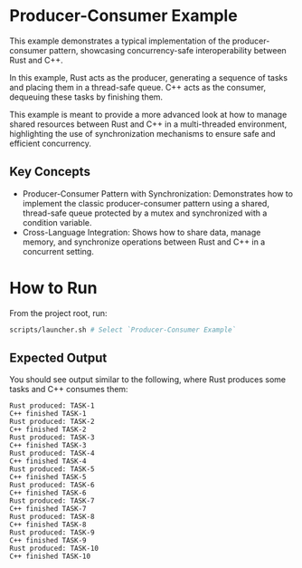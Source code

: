 # Producer-Consumer Example

This example demonstrates a typical implementation of the producer-consumer pattern, showcasing concurrency-safe interoperability between Rust and C++.

In this example, Rust acts as the producer, generating a sequence of tasks and placing them in a thread-safe queue. C++ acts as the consumer, dequeuing these tasks by finishing them.

This example is meant to provide a more advanced look at how to manage shared resources between Rust and C++ in a multi-threaded environment, highlighting the use of synchronization mechanisms to ensure safe and efficient concurrency.

## Key Concepts
* Producer-Consumer Pattern with Synchronization: Demonstrates how to implement the classic producer-consumer pattern using a shared, thread-safe queue protected by a mutex and synchronized with a condition variable.
* Cross-Language Integration: Shows how to share data, manage memory, and synchronize operations between Rust and C++ in a concurrent setting.

# How to Run

From the project root, run:

```bash
scripts/launcher.sh # Select `Producer-Consumer Example`
```

## Expected Output

You should see output similar to the following, where Rust produces some tasks and C++ consumes them:

```
Rust produced: TASK-1
C++ finished TASK-1
Rust produced: TASK-2
C++ finished TASK-2
Rust produced: TASK-3
C++ finished TASK-3
Rust produced: TASK-4
C++ finished TASK-4
Rust produced: TASK-5
C++ finished TASK-5
Rust produced: TASK-6
C++ finished TASK-6
Rust produced: TASK-7
C++ finished TASK-7
Rust produced: TASK-8
C++ finished TASK-8
Rust produced: TASK-9
C++ finished TASK-9
Rust produced: TASK-10
C++ finished TASK-10
```